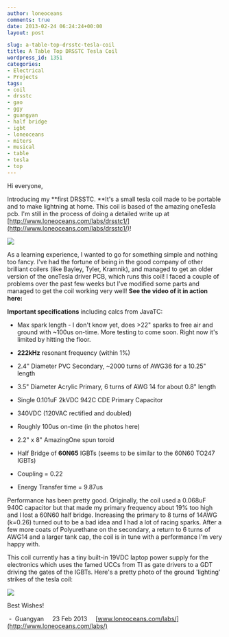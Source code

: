 ```yaml
---
author: loneoceans
comments: true
date: 2013-02-24 06:24:24+00:00
layout: post

slug: a-table-top-drsstc-tesla-coil
title: A Table Top DRSSTC Tesla Coil
wordpress_id: 1351
categories:
- Electrical
- Projects
tags:
- coil
- drsstc
- gao
- ggy
- guangyan
- half bridge
- igbt
- loneoceans
- miters
- musical
- table
- tesla
- top
---
```


Hi everyone,

Introducing my **first DRSSTC. **It's a small tesla coil made to be portable and to make lightning at home. This coil is based of the amazing oneTesla pcb. I'm still in the process of doing a detailed write up at [http://www.loneoceans.com/labs/drsstc1/](http://www.loneoceans.com/labs/drsstc1/)!

![](http://miters.mit.edu/wp-content/uploads/2013/02/8502807104_68a141fd5e_c2.jpg)

As a learning experience, I wanted to go for something simple and nothing too fancy. I've had the fortune of being in the good company of other brilliant coilers (like Bayley, Tyler, Kramnik), and managed to get an older version of the oneTesla driver PCB, which runs this coil! I faced a couple of problems over the past few weeks but I've modified some parts and managed to get the coil working very well! **See the video of it in action here:**


**Important specifications** including calcs from JavaTC:



	
  * Max spark length - I don't know yet, does >22" sparks to free air and ground with ~100us on-time. More testing to come soon. Right now it's limited by hitting the floor.

	
  * **222kHz** resonant frequency (within 1%)

	
  * 2.4" Diameter PVC Secondary, ~2000 turns of AWG36 for a 10.25" length

	
  * 3.5" Diameter Acrylic Primary, 6 turns of AWG 14 for about 0.8" length

	
  * Single 0.101uF 2kVDC 942C CDE Primary Capacitor

	
  * 340VDC (120VAC rectified and doubled)

	
  * Roughly 100us on-time (in the photos here)

	
  * 2.2" x 8" AmazingOne spun toroid

	
  * Half Bridge of **60N65** IGBTs (seems to be similar to the 60N60 TO247 IGBTs)

	
  * Coupling = 0.22

	
  * Energy Transfer time = 9.87us


Performance has been pretty good. Originally, the coil used a 0.068uF 940C capacitor but that made my primary frequency about 19% too high and I lost a 60N60 half bridge. Increasing the primary to 8 turns of 14AWG (k=0.26) turned out to be a bad idea and I had a lot of racing sparks. After a few more coats of Polyurethane on the secondary, a return to 6 turns of AWG14 and a larger tank cap, the coil is in tune with a performance I'm very happy with.

This coil currently has a tiny built-in 19VDC laptop power supply for the electronics which uses the famed UCCs from TI as gate drivers to a GDT driving the gates of the IGBTs. Here's a pretty photo of the ground 'lighting' strikes of the tesla coil:

![](http://miters.mit.edu/wp-content/uploads/2013/02/8501702233_d0846991c7_c2.jpg)

Best Wishes!

 -  Guangyan
    23 Feb 2013
    [www.loneoceans.com/labs/](http://www.loneoceans.com/labs/)
